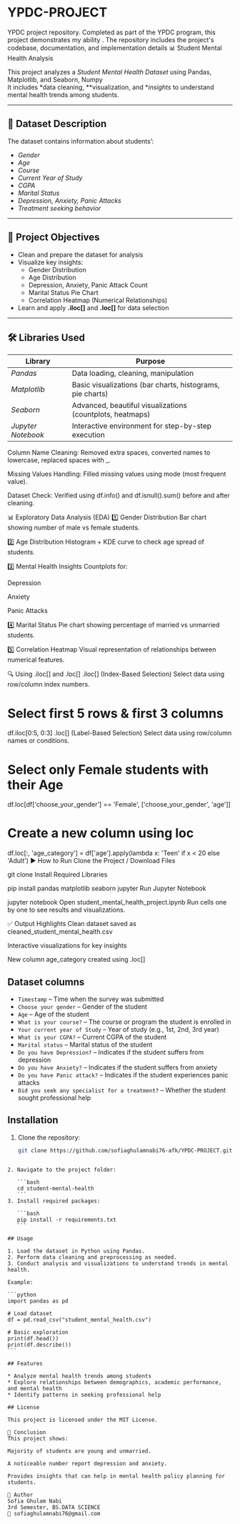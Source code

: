 # YPDC-PROJECT
YPDC project repository. Completed as part of the YPDC program, this project demonstrates my ability . The repository includes the project's codebase, documentation, and implementation details
📊 Student Mental Health Analysis

This project analyzes a *Student Mental Health Dataset* using Pandas, Matplotlib, and Seaborn, Numpy  
It includes *data cleaning, **visualization, and **insights* to understand mental health trends among students.

---

## 📂 Dataset Description

The dataset contains information about students’:
- *Gender*
- *Age*
- *Course*
- *Current Year of Study*
- *CGPA*
- *Marital Status*
- *Depression, Anxiety, Panic Attacks*
- *Treatment seeking behavior*

---

## 🎯 Project Objectives

- Clean and prepare the dataset for analysis  
- Visualize key insights:
  - Gender Distribution
  - Age Distribution
  - Depression, Anxiety, Panic Attack Count
  - Marital Status Pie Chart
  - Correlation Heatmap (Numerical Relationships)
- Learn and apply **.iloc[]** and **.loc[]** for data selection

---

## 🛠 Libraries Used

| Library | Purpose |
|--------|---------|
| *Pandas* | Data loading, cleaning, manipulation |
| *Matplotlib* | Basic visualizations (bar charts, histograms, pie charts) |
| *Seaborn* | Advanced, beautiful visualizations (countplots, heatmaps) |
| *Jupyter Notebook* | Interactive environment for step-by-step execution |

Column Name Cleaning:
Removed extra spaces, converted names to lowercase, replaced spaces with _.

Missing Values Handling:
Filled missing values using mode (most frequent value).

Dataset Check:
Verified using df.info() and df.isnull().sum() before and after cleaning.

📊 Exploratory Data Analysis (EDA)
1️⃣ Gender Distribution
Bar chart showing number of male vs female students.

2️⃣ Age Distribution
Histogram + KDE curve to check age spread of students.

3️⃣ Mental Health Insights
Countplots for:

Depression

Anxiety

Panic Attacks

4️⃣ Marital Status
Pie chart showing percentage of married vs unmarried students.

5️⃣ Correlation Heatmap
Visual representation of relationships between numerical features.

🔍 Using .iloc[] and .loc[]
.iloc[] (Index-Based Selection)
Select data using row/column index numbers.

# Select first 5 rows & first 3 columns
df.iloc[0:5, 0:3]
.loc[] (Label-Based Selection)
Select data using row/column names or conditions.

# Select only Female students with their Age
df.loc[df['choose_your_gender'] == 'Female', ['choose_your_gender', 'age']]

# Create a new column using loc
df.loc[:, 'age_category'] = df['age'].apply(lambda x: 'Teen' if x < 20 else 'Adult')
▶ How to Run
Clone the Project / Download Files

git clone <your-repo-link>
Install Required Libraries

pip install pandas matplotlib seaborn jupyter
Run Jupyter Notebook

jupyter notebook
Open student_mental_health_project.ipynb
Run cells one by one to see results and visualizations.

✅ Output Highlights
Clean dataset saved as cleaned_student_mental_health.csv

Interactive visualizations for key insights

New column age_category created using .loc[]
## Dataset columns
- `Timestamp` – Time when the survey was submitted
- `Choose your gender` – Gender of the student
- `Age` – Age of the student
- `What is your course?` – The course or program the student is enrolled in
- `Your current year of Study` – Year of study (e.g., 1st, 2nd, 3rd year)
- `What is your CGPA?` – Current CGPA of the student
- `Marital status` – Marital status of the student
- `Do you have Depression?` – Indicates if the student suffers from depression
- `Do you have Anxiety?` – Indicates if the student suffers from anxiety
- `Do you have Panic attack?` – Indicates if the student experiences panic attacks
- `Did you seek any specialist for a treatment?` – Whether the student sought professional help
## Installation

1. Clone the repository:  
   ```bash
   git clone https://github.com/sofiaghulamnabi76-afk/YPDC-PROJECT.git
````

2. Navigate to the project folder:

   ```bash
   cd student-mental-health
   ```
3. Install required packages:

   ```bash
   pip install -r requirements.txt
   ```

## Usage

1. Load the dataset in Python using Pandas.
2. Perform data cleaning and preprocessing as needed.
3. Conduct analysis and visualizations to understand trends in mental health.

Example:

```python
import pandas as pd

# Load dataset
df = pd.read_csv("student_mental_health.csv")

# Basic exploration
print(df.head())
print(df.describe())
```

## Features

* Analyze mental health trends among students
* Explore relationships between demographics, academic performance, and mental health
* Identify patterns in seeking professional help

## License

This project is licensed under the MIT License.

📌 Conclusion
This project shows:

Majority of students are young and unmarried.

A noticeable number report depression and anxiety.

Provides insights that can help in mental health policy planning for students.

📜 Author
Sofia Ghulam Nabi
3rd Semester, BS.DATA SCIENCE
📧 sofiaghulamnabi76@gmail.com
